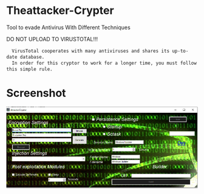 # Theattacker-Crypter
Tool to evade Antivirus With Different Techniques

DO NOT UPLOAD TO VIRUSTOTAL!!!
```
  VirusTotal cooperates with many antiviruses and shares its up-to-date database.
  In order for this cryptor to work for a longer time, you must follow this simple rule.
```

# Screenshot

![crypter](Crypter.PNG)
